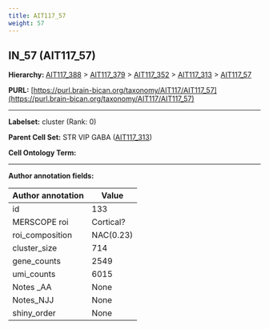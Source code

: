 ```yaml
---
title: AIT117_57
weight: 57
---
```

## IN_57 (AIT117_57)
<b>Hierarchy: </b>
[AIT117_388](../AIT117_388) >
[AIT117_379](../AIT117_379) >
[AIT117_352](../AIT117_352) >
[AIT117_313](../AIT117_313) >
[AIT117_57](../AIT117_57)

**PURL:** [https://purl.brain-bican.org/taxonomy/AIT117/AIT117_57](https://purl.brain-bican.org/taxonomy/AIT117/AIT117_57)

---


**Labelset:** cluster (Rank: 0)

**Parent Cell Set:** STR VIP GABA ([AIT117_313](../AIT117_313))



**Cell Ontology Term:** 

[MARKER GENES.]: #


---

[TRANSFERRED ANNOTATIONS.]: #


[AUTHOR ANNOTATION FIELDS.]: #


**Author annotation fields:**

| Author annotation | Value |
|-------------------|-------|
|id|133|
|MERSCOPE roi|Cortical?|
|roi_composition|NAC(0.23) | CaB(0.22) | CaH(0.19) | CaT(0.14) | PuR(0.09)|
|cluster_size|714|
|gene_counts|2549|
|umi_counts|6015|
|Notes _AA|None|
|Notes_NJJ|None|
|shiny_order|None|
